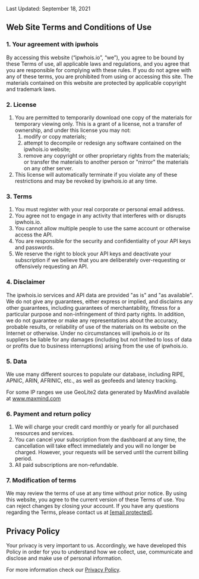 Last Updated: September 18, 2021

Web Site Terms and Conditions of Use
------------------------------------

### 1\. Your agreement with ipwhois

By accessing this website (“ipwhois.io”, “we”), you agree to be bound by these Terms of use, all applicable laws and regulations, and you agree that you are responsible for complying with these rules. If you do not agree with any of these terms, you are prohibited from using or accessing this site. The materials contained on this website are protected by applicable copyright and trademark laws.

### 2\. License

1. You are permitted to temporarily download one copy of the materials for temporary viewing only. This is a grant of a license, not a transfer of ownership, and under this license you may not:
    1. modify or copy materials;
    2. attempt to decompile or redesign any software contained on the ipwhois.io website;
    3. remove any copyright or other proprietary rights from the materials; or transfer the materials to another person or "mirror" the materials on any other server.
2. This license will automatically terminate if you violate any of these restrictions and may be revoked by ipwhois.io at any time.

### 3\. Terms

1. You must register with your real corporate or personal email address.
2. You agree not to engage in any activity that interferes with or disrupts ipwhois.io.
3. You cannot allow multiple people to use the same account or otherwise access the API.
4. You are responsible for the security and confidentiality of your API keys and passwords.
5. We reserve the right to block your API keys and deactivate your subscription if we believe that you are deliberately over-requesting or offensively requesting an API.

### 4\. Disclaimer

The ipwhois.io services and API data are provided "as is" and "as available". We do not give any guarantees, either express or implied, and disclaims any other guarantees, including guarantees of merchantability, fitness for a particular purpose and non-infringement of third party rights. In addition, we do not guarantee or make any representations about the accuracy, probable results, or reliability of use of the materials on its website on the Internet or otherwise. Under no circumstances will ipwhois.io or its suppliers be liable for any damages (including but not limited to loss of data or profits due to business interruptions) arising from the use of ipwhois.io.

### 5\. Data

We use many different sources to populate our database, including RIPE, APNIC, ARIN, AFRINIC, etc., as well as geofeeds and latency tracking.

For some IP ranges we use GeoLite2 data generated by MaxMind available at www.maxmind.com

### 6\. Payment and return policy

1. We will charge your credit card monthly or yearly for all purchased resources and services.
2. You can cancel your subscription from the dashboard at any time, the cancellation will take effect immediately and you will no longer be charged. However, your requests will be served until the current billing period.
3. All paid subscriptions are non-refundable.

### 7\. Modification of terms

We may review the terms of use at any time without prior notice. By using this website, you agree to the current version of these Terms of use. You can reject changes by closing your account. If you have any questions regarding the Terms, please contact us at [\[email protected\]](https://ipwhois.io/cdn-cgi/l/email-protection).

Privacy Policy
--------------

Your privacy is very important to us. Accordingly, we have developed this Policy in order for you to understand how we collect, use, communicate and disclose and make use of personal information.

For more information check our [Privacy Policy](https://ipwhois.io/privacy).